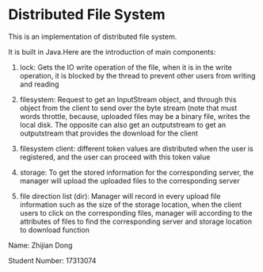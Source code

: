 # Distributed File System

This is an implementation of distributed file system. 


It is built in Java.Here are the introduction of main components:


1. lock: Gets the IO write operation of the file, when it is in the write operation, it is blocked by the thread to prevent other users from writing and reading


2. filesystem: Request to get an InputStream object, and through this object from the client to send over the byte stream (note that must words throttle, because, uploaded files may be a binary file, writes the local disk. The opposite can also get an outputstream to get an outputstream that provides the download for the client


3. filesystem client: different token values are distributed when the user is registered, and the user can proceed with this token value


4. storage: To get the stored information for the corresponding server, the manager will upload the uploaded files to the corresponding server


5. file direction list (dir): Manager will record in every upload file information such as the size of the storage location, when the client users to click on the corresponding files, manager will according to the attributes of files to find the corresponding server and storage location to download function


Name: Zhijian Dong


Student Number: 17313074
